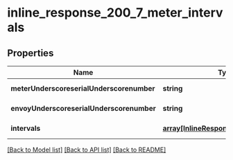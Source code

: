 # inline_response_200_7_meter_intervals

## Properties
Name | Type | Description | Notes
------------ | ------------- | ------------- | -------------
**meterUnderscoreserialUnderscorenumber** | **string** |  | [default to null]
**envoyUnderscoreserialUnderscorenumber** | **string** |  | [default to null]
**intervals** | [**array[InlineResponse2007Intervals1]**](InlineResponse2007Intervals1.md) |  | [default to null]

[[Back to Model list]](../README.md#documentation-for-models) [[Back to API list]](../README.md#documentation-for-api-endpoints) [[Back to README]](../README.md)


